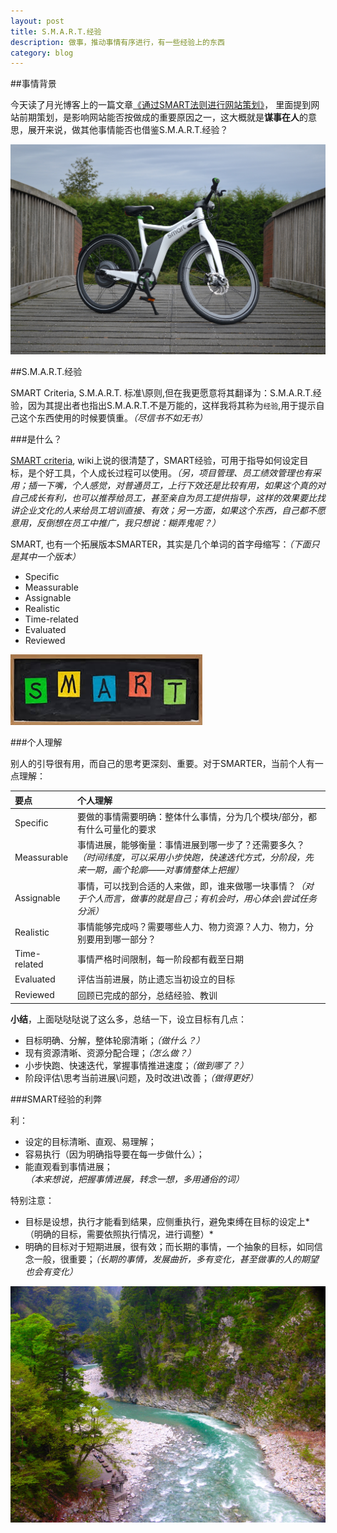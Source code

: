 ```yaml
---
layout: post
title: S.M.A.R.T.经验
description: 做事，推动事情有序进行，有一些经验上的东西
category: blog
---
```



##事情背景

今天读了月光博客上的一篇文章[《通过SMART法则进行网站策划》](http://www.williamlong.info/archives/3849.html)， 里面提到网站前期策划，是影响网站能否按做成的重要原因之一，这大概就是**谋事在人**的意思，展开来说，做其他事情能否也借鉴S.M.A.R.T.经验？

![bike](/images/smarter-experience/smart-bike.jpg)

##S.M.A.R.T.经验

SMART Criteria, S.M.A.R.T. 标准\原则,但在我更愿意将其翻译为：S.M.A.R.T.经验，因为其提出者也指出S.M.A.R.T.不是万能的，这样我将其称为`经验`,用于提示自己这个东西使用的时候要慎重。*（尽信书不如无书）*

###是什么？

[SMART criteria](http://en.wikipedia.org/wiki/SMART_criteria), wiki上说的很清楚了，SMART经验，可用于指导如何设定目标，是个好工具，个人成长过程可以使用。*（另，项目管理、员工绩效管理也有采用；插一下嘴，个人感觉，对普通员工，上行下效还是比较有用，如果这个真的对自己成长有利，也可以推荐给员工，甚至亲自为员工提供指导，这样的效果要比找讲企业文化的人来给员工培训直接、有效；另一方面，如果这个东西，自己都不愿意用，反倒想在员工中推广，我只想说：糊弄鬼呢？）*

SMART, 也有一个拓展版本SMARTER，其实是几个单词的首字母缩写：*（下面只是其中一个版本）*

* Specific
* Meassurable
* Assignable
* Realistic
* Time-related
* Evaluated
* Reviewed

![smart](/images/smarter-experience/smart.jpg)

###个人理解

别人的引导很有用，而自己的思考更深刻、重要。对于SMARTER，当前个人有一点理解：

|要点|个人理解|
|:--|:--|
|Specific|要做的事情需要明确：整体什么事情，分为几个模块/部分，都有什么可量化的要求|
|Meassurable|事情进展，能够衡量：事情进展到哪一步了？还需要多久？*（时间纬度，可以采用小步快跑，快速迭代方式，分阶段，先来一期，画个轮廓——对事情整体上把握）*|
|Assignable|事情，可以找到合适的人来做，即，谁来做哪一块事情？*（对于个人而言，做事的就是自己；有机会时，用心体会\尝试任务分派）*|
|Realistic|事情能够完成吗？需要哪些人力、物力资源？人力、物力，分别要用到哪一部分？|
|Time-related|事情严格时间限制，每一阶段都有截至日期|
|Evaluated|评估当前进展，防止遗忘当初设立的目标|
|Reviewed|回顾已完成的部分，总结经验、教训|

__小结__，上面哒哒哒说了这么多，总结一下，设立目标有几点：

* 目标明确、分解，整体轮廓清晰；*（做什么？）*
* 现有资源清晰、资源分配合理；*（怎么做？）*
* 小步快跑、快速迭代，掌握事情推进速度；*（做到哪了？）*
* 阶段评估\思考当前进展\问题，及时改进\改善；*（做得更好）*



###SMART经验的利弊

利：

* 设定的目标清晰、直观、易理解；
* 容易执行（因为明确指导要在每一步做什么）；
* 能直观看到事情进展；*（本来想说，把握事情进展，转念一想，多用通俗的词）*

特别注意：

* 目标是设想，执行才能看到结果，应侧重执行，避免束缚在目标的设定上*（明确的目标，需要依照执行情况，进行调整）*
* 明确的目标对于短期进展，很有效；而长期的事情，一个抽象的目标，如同信念一般，很重要；*（长期的事情，发展曲折，多有变化，甚至做事的人的期望也会有变化）*


![valley](/images/smarter-experience/valley.jpg)


[NingG]:    http://ningg.github.com  "NingG"
